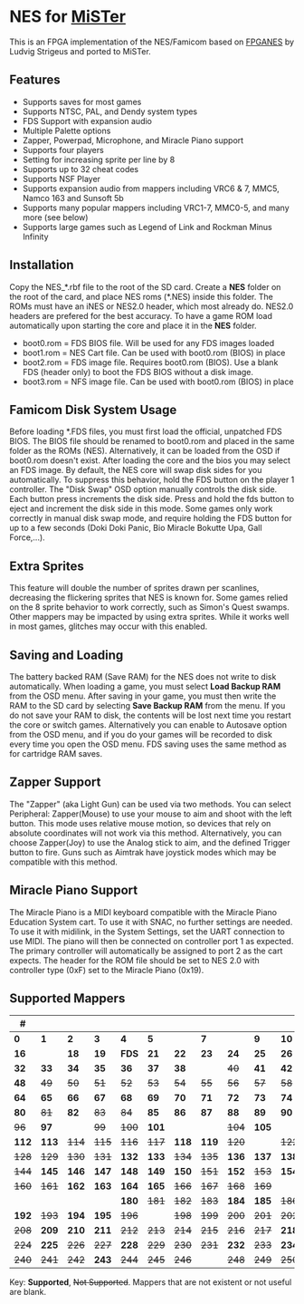 # NES for [MiSTer](https://github.com/MiSTer-devel/Main_MiSTer/wiki) 

This is an FPGA implementation of the NES/Famicom based on [FPGANES](https://github.com/strigeus/fpganes) by Ludvig Strigeus and ported to MiSTer.

## Features
 * Supports saves for most games
 * Supports NTSC, PAL, and Dendy system types
 * FDS Support with expansion audio
 * Multiple Palette options
 * Zapper, Powerpad, Microphone, and Miracle Piano support
 * Supports four players
 * Setting for increasing sprite per line by 8
 * Supports up to 32 cheat codes
 * Supports NSF Player
 * Supports expansion audio from mappers including VRC6 & 7, MMC5, Namco 163 and Sunsoft 5b
 * Supports many popular mappers including VRC1-7, MMC0-5, and many more (see below)
 * Supports large games such as Legend of Link and Rockman Minus Infinity

## Installation
Copy the NES_\*.rbf file to the root of the SD card. Create a **NES** folder on the root of the card, and place NES roms (\*.NES) inside this folder. The ROMs must have an iNES or NES2.0 header, which most already do. NES2.0 headers are prefered for the best accuracy. To have a game ROM load automatically upon starting the core and place it in the **NES** folder.
- boot0.rom = FDS BIOS file.  Will be used for any FDS images loaded
- boot1.rom = NES Cart file.  Can be used with boot0.rom (BIOS) in place
- boot2.rom = FDS image file.  Requires boot0.rom (BIOS).  Use a blank FDS (header only) to boot the FDS BIOS without a disk image.
- boot3.rom = NFS image file.  Can be used with boot0.rom (BIOS) in place

## Famicom Disk System Usage
Before loading \*.FDS files, you must first load the official, unpatched FDS BIOS. The BIOS file should be renamed to boot0.rom and placed in the same folder as the ROMs (NES).  Alternatively, it can be loaded from the OSD if boot0.rom doesn't exist. After loading the core and the bios you may select an FDS image. By default, the NES core will swap disk sides for you automatically. To suppress this behavior, hold the FDS button on the player 1 controller. The "Disk Swap" OSD option manually controls the disk side.  Each button press increments the disk side.  Press and hold the fds button to eject and increment the disk side in this mode.  Some games only work correctly in manual disk swap mode, and require holding the FDS button for up to a few seconds (Doki Doki Panic, Bio Miracle Bokutte Upa, Gall Force,...).

## Extra Sprites
This feature will double the number of sprites drawn per scanlines, decreasing the flickering sprites that NES is known for. Some games relied on the 8 sprite behavior to work correctly, such as Simon's Quest swamps. Other mappers may be impacted by using extra sprites. While it works well in most games, glitches may occur with this enabled.

## Saving and Loading
The battery backed RAM (Save RAM) for the NES does not write to disk automatically. When loading a game, you must select **Load Backup RAM** from the OSD menu. After saving in your game, you must then write the RAM to the SD card by selecting **Save Backup RAM** from the menu. If you do not save your RAM to disk, the contents will be lost next time you restart the core or switch games. Alternatively you can enable to Autosave option from the OSD menu, and if you do your games will be recorded to disk every time you open the OSD menu. FDS saving uses the same method as for cartridge RAM saves.

## Zapper Support
The "Zapper" (aka Light Gun) can be used via two methods. You can select Peripheral: Zapper(Mouse) to use your mouse to aim and shoot with the left button. This mode uses relative mouse motion, so devices that rely on absolute coordinates will not work via this method. Alternatively, you can choose Zapper(Joy) to use the Analog stick to aim, and the defined Trigger button to fire. Guns such as Aimtrak have joystick modes which may be compatible with this method.

## Miracle Piano Support
The Miracle Piano is a MIDI keyboard compatible with the Miracle Piano Education System cart.  To use it with SNAC, no further settings are needed.  To use it with midilink, in the System Settings, set the UART connection to use MIDI.  The piano will then be connected on controller port 1 as expected.  The primary controller will automatically be assigned to port 2 as the cart expects.  The header for the ROM file should be set to NES 2.0 with controller type (0xF) set to the Miracle Piano (0x19).

## Supported Mappers

|#||||||||||||||||
|---|---|---|---|---|---|---|---|---|---|---|---|---|---|---|---|
|**0**|**1**|**2**|**3**|**4**|**5**||**7**||**9**|**10**|**11**|~~12~~|**13**||**15**|
|**16**||**18**|**19**|**FDS**|**21**|**22**|**23**|**24**|**25**|**26**|**27**|**28**||**30**|**31**|
|**32**|**33**|**34**|**35**|**36**|**37**|**38**||~~40~~|**41**|**42**|~~43~~|~~44~~|~~45~~|**46**|**47**|
|**48**|~~49~~|~~50~~|~~51~~|~~52~~|~~53~~|~~54~~|~~55~~|~~56~~|~~57~~|~~58~~|~~59~~|~~60~~|~~61~~|~~62~~|~~63~~|
|**64**|**65**|**66**|**67**|**68**|**69**|**70**|**71**|**72**|**73**|**74**|**75**|**76**|**77**|**78**|**79**|
|**80**|~~81~~|**82**|~~83~~|~~84~~|**85**|**86**|**87**|**88**|**89**|**90**|~~91~~|**92**|**93**|**94**|**95**|
|~~96~~|**97**||~~99~~|~~100~~|**101**|||~~104~~|**105**||**107**|~~108~~|~~109~~|~~110~~|~~111~~|
|**112**|**113**|~~114~~|~~115~~|~~116~~|~~117~~|**118**|**119**|~~120~~||~~122~~|~~123~~||~~125~~|~~126~~|~~127~~|
|~~128~~|~~129~~|~~130~~|~~131~~|**132**|**133**|~~134~~|~~135~~|**136**|**137**|**138**|**139**|**140**|**141**|~~142~~|**143**|
|~~144~~|**145**|**146**|**147**|**148**|**149**|**150**|~~151~~|**152**|~~153~~|**154**|**155**|~~156~~|~~157~~|**158**|**159**|
|~~160~~|~~161~~|**162**|**163**|**164**|**165**|~~166~~|~~167~~|~~168~~|~~169~~||**171**|**172**|**173**|||
|||||**180**|~~181~~|~~182~~|~~183~~|**184**|**185**|~~186~~|~~187~~|~~188~~|~~189~~|**190**|**191**|
|**192**|~~193~~|**194**|**195**|~~196~~||~~198~~|~~199~~|~~200~~|~~201~~|~~202~~|~~203~~|~~204~~|~~205~~|**206**|**207**|
|~~208~~|**209**|**210**|**211**|~~212~~|~~213~~|~~214~~|~~215~~|~~216~~|~~217~~|**218**||||~~222~~||
|~~224~~|**225**|~~226~~|~~227~~|**228**|~~229~~|~~230~~|~~231~~|**232**|~~233~~|**234**|~~235~~|~~236~~|~~237~~|||
|~~240~~|~~241~~|~~242~~|**243**|~~244~~|~~245~~|~~246~~||~~248~~|~~249~~|~~250~~|~~251~~|~~252~~||~~254~~|**255**|

Key: **Supported**, ~~Not Supported~~. Mappers that are not existent or not useful are blank.

